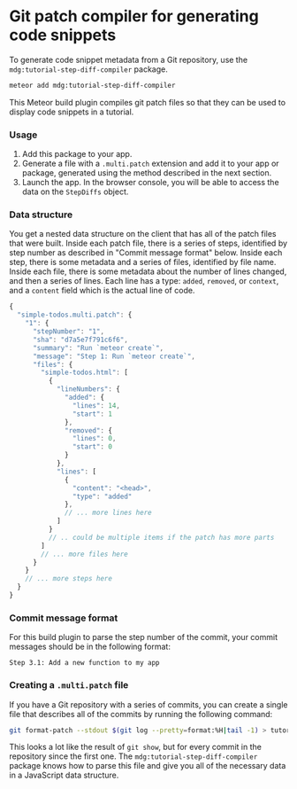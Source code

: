 <h1>Git patch compiler for generating code snippets</h1>

To generate code snippet metadata from a Git repository, use the `mdg:tutorial-step-diff-compiler` package.

```sh
meteor add mdg:tutorial-step-diff-compiler
```

This Meteor build plugin compiles git patch files so that they can be used to display code snippets in a tutorial.

### Usage

1. Add this package to your app.
2. Generate a file with a `.multi.patch` extension and add it to your app or package, generated using the method described in the next section.
3. Launch the app. In the browser console, you will be able to access the data on the `StepDiffs` object.

### Data structure

You get a nested data structure on the client that has all of the patch files that were built. Inside each patch file, there is a series of steps, identified by step number as described in "Commit message format" below. Inside each step, there is some metadata and a series of files, identified by file name. Inside each file, there is some metadata about the number of lines changed, and then a series of lines. Each line has a type: `added`, `removed`, or `context`, and a `content` field which is the actual line of code.

```js
{
  "simple-todos.multi.patch": {
    "1": {
      "stepNumber": "1",
      "sha": "d7a5e7f791c6f6",
      "summary": "Run `meteor create`",
      "message": "Step 1: Run `meteor create`",
      "files": {
        "simple-todos.html": [
          {
            "lineNumbers": {
              "added": {
                "lines": 14,
                "start": 1
              },
              "removed": {
                "lines": 0,
                "start": 0
              }
            },
            "lines": [
              {
                "content": "<head>",
                "type": "added"
              },
              // ... more lines here
            ]
          }
          // .. could be multiple items if the patch has more parts
        ]
        // ... more files here
      }
    }
    // ... more steps here
  }
}
```

### Commit message format

For this build plugin to parse the step number of the commit, your commit messages should be in the following format:

```
Step 3.1: Add a new function to my app
```

### Creating a `.multi.patch` file

If you have a Git repository with a series of commits, you can create a single file that describes all of the commits by running the following command:

```sh
git format-patch --stdout $(git log --pretty=format:%H|tail -1) > tutorial.multi.patch
```

This looks a lot like the result of `git show`, but for every commit in the repository since the first one. The `mdg:tutorial-step-diff-compiler` package knows how to parse this file and give you all of the necessary data in a JavaScript data structure.
